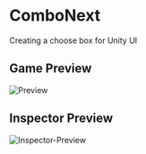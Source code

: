 # ComboNext
Creating a choose box for Unity UI

## Game Preview
![Preview](https://user-images.githubusercontent.com/10449453/116145211-b2a7e000-a6e5-11eb-9bcc-3c1498416c64.png)

## Inspector Preview
![Inspector-Preview](https://user-images.githubusercontent.com/10449453/116147006-d5d38f00-a6e7-11eb-80c9-d19b1d209f2d.png)
